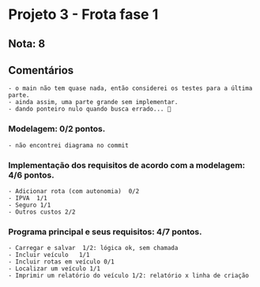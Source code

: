 # Projeto 3 - Frota fase 1

## Nota: 8

## Comentários
	- o main não tem quase nada, então considerei os testes para a última parte.
	- ainda assim, uma parte grande sem implementar. 
	- dando ponteiro nulo quando busca errado... 👀

### Modelagem: 0/2 pontos. 
	- não encontrei diagrama no commit
		
### Implementação dos requisitos de acordo com a modelagem: 4/6 pontos. 
	- Adicionar rota (com autonomia)  0/2 
	- IPVA  1/1
	- Seguro 1/1
	- Outros custos 2/2
	
### Programa principal e seus requisitos: 4/7 pontos.
	- Carregar e salvar  1/2: lógica ok, sem chamada
	- Incluir veículo 	1/1
	- Incluir rotas em veículo 0/1 
	- Localizar um veículo 1/1
	- Imprimir um relatório do veículo 1/2: relatório x linha de criação 

